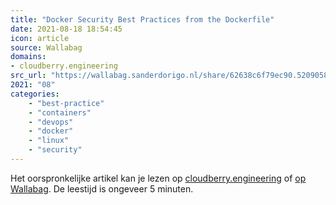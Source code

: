 ```yaml
---
title: "Docker Security Best Practices from the Dockerfile"
date: 2021-08-18 18:54:45
icon: article
source: Wallabag
domains:
- cloudberry.engineering
src_url: "https://wallabag.sanderdorigo.nl/share/62638c6f79ec90.52090588"
2021: "08"
categories:
    - "best-practice"
    - "containers"
    - "devops"
    - "docker"
    - "linux"
    - "security"
---
```

Het oorspronkelijke artikel kan je lezen op [cloudberry.engineering](https://cloudberry.engineering/article/dockerfile-security-best-practices/) of [op Wallabag](https://wallabag.sanderdorigo.nl/share/62638c6f79ec90.52090588). De leestijd is ongeveer 5 minuten.